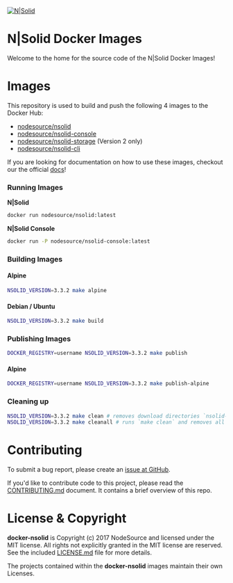[![N|Solid](https://s3.amazonaws.com/assets.nodesource.com/nsolid-logo-dark%402x.png)](https://nodesource.com/products/nsolid)

N|Solid Docker Images
=====================

Welcome to the home for the source code of the N|Solid Docker Images!

# Images

This repository is used to build and push the following 4 images to the Docker Hub:

* [nodesource/nsolid](https://hub.docker.com/r/nodesource/nsolid)
* [nodesource/nsolid-console](https://hub.docker.com/r/nodesource/nsolid-console)
* [nodesource/nsolid-storage](https://hub.docker.com/r/nodesource/nsolid-storage) (Version 2 only)
* [nodesource/nsolid-cli](https://hub.docker.com/r/nodesource/nsolid-cli)

If you are looking for documentation on how to use these images, checkout our the official [docs](https://docs.nodesource.com)!

### Running Images

**N|Solid**

```bash
docker run nodesource/nsolid:latest
```

**N|Solid Console**

```bash
docker run -P nodesource/nsolid-console:latest
```

### Building Images

#### Alpine

```bash
NSOLID_VERSION=3.3.2 make alpine
```

#### Debian / Ubuntu

```bash
NSOLID_VERSION=3.3.2 make build
```

### Publishing Images

```bash
DOCKER_REGISTRY=username NSOLID_VERSION=3.3.2 make publish
```

#### Alpine

```bash
DOCKER_REGISTRY=username NSOLID_VERSION=3.3.2 make publish-alpine
```


### Cleaning up

```bash
NSOLID_VERSION=3.3.2 make clean # removes download directories `nsolid-bundle-*`
NSOLID_VERSION=3.3.2 make cleanall # runs `make clean` and removes all docker images with label=nodesource=nsolid
```

# Contributing

To submit a bug report, please create an [issue at GitHub](https://github.com/nodesource/docker-nsolid/issues/new).

If you'd like to contribute code to this project, please read the
[CONTRIBUTING.md](https://github.com/nodesource/docker-nsolid/blob/master/CONTRIBUTING.md) document. It contains a brief overview of this repo.

# License & Copyright

**docker-nsolid** is Copyright (c) 2017 NodeSource and licensed under the
MIT license. All rights not explicitly granted in the MIT license are reserved.
See the included [LICENSE.md](https://github.com/nodesource/docker-node/blob/master/LICENSE.md) file for more details.

The projects contained within the **docker-nsolid** images maintain their own Licenses.
